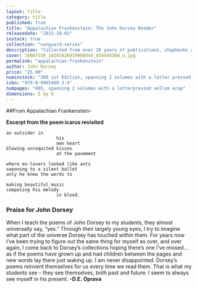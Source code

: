 ```yaml
---
layout: title
category: title
published: true
title: "Appalachian Frankenstein: The John Dorsey Reader"
releasedate: "2015-10-01"
instock: true
collection: "vanguard-series"
description: "Collected from over 20 years of publications, chapbooks and broadsides - Appalachian Frankenstein shows a prolific and gifted voice, Dorsey will go down as one of the essential voices of the Post Beat generation."
cover: 10007338_10201826919900944_934449360_o.jpg
permalink: "appalachian-frankenstein"
author: John Dorsey
price: "25.00"
numinstock: "300 1st Edition, spanning 2 volumes with a letter pressed vellum wrap"
isbn: "978-0-9965460-3-4"
numpages: "495, spanning 2 volumes with a letterpressed vellum wrap"
dimensions: 5 by 6
---
```



##From Appalachian Frankenstein-

**Excerpt from the poem icarus revisited**

    an outsider in 
                       his 
                       own heart
    blowing unrequited kisses 
                       at the pavement
    
    where ex-lovers looked like ants
    swooning to a silent ballet
    only he knew the words to
    
    making beautiful music
    composing his melody 
                       in blood.
                 
### Praise for John Dorsey

When I teach the poems of John Dorsey to my students, they almost universally say, “yes.” Through their largely young eyes, I try to imagine what part of the universe Dorsey has touched within them. For years now I’ve been trying to figure out the same thing for myself as over, and over again, I come back to Dorsey’s collections hoping there’s one I’ve missed…as if the poems have grown up and had children between the pages and new words lay there just waking up. I am never disappointed. Dorsey’s poems reinvent themselves for us every time we read them. That is what my students see – they see themselves, both past and future. I seem to always see myself in his present. 
**-D.E. Oprava**
